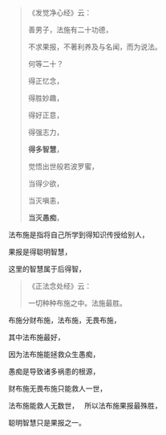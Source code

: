 > 《发觉净心经》云：
> 
>  善男子，法施有二十功德，
> 
> 不求果报，不著利养及与名闻，而为说法。
> 
> 何等二十？
> 
> 得正忆念，
> 
> 得胜妙趣，
> 
> 得好正意，
> 
> 得强志力，
> 
> **得多智慧**，
> 
> 觉悟出世般若波罗蜜，
> 
> 当得少欲，
> 
> 当灭嗔恚，
> 
> **当灭愚痴**，

法布施是指将自己所学到得知识传授给别人，

果报是得聪明智慧，

这里的智慧属于后得智，

> 《正法念处经》云： 
> 
> 一切种种布施之中。法施最胜。

布施分财布施，法布施，无畏布施，

其中法布施最好，

因为法布施能拯救众生愚痴，

愚痴是导致诸多祸患的根源，

财布施无畏布施只能救人一世，

法布施能救人无数世，
&nbsp;
所以法布施果报最殊胜，

聪明智慧只是果报之一。